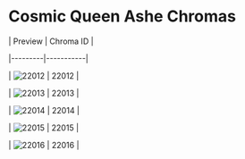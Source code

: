 # Cosmic Queen Ashe Chromas


| Preview | Chroma ID |

|---------|-----------|

| ![22012](https://raw.communitydragon.org/latest/plugins/rcp-be-lol-game-data/global/default/v1/champion-chroma-images/22/22012.png) | 22012 |

| ![22013](https://raw.communitydragon.org/latest/plugins/rcp-be-lol-game-data/global/default/v1/champion-chroma-images/22/22013.png) | 22013 |

| ![22014](https://raw.communitydragon.org/latest/plugins/rcp-be-lol-game-data/global/default/v1/champion-chroma-images/22/22014.png) | 22014 |

| ![22015](https://raw.communitydragon.org/latest/plugins/rcp-be-lol-game-data/global/default/v1/champion-chroma-images/22/22015.png) | 22015 |

| ![22016](https://raw.communitydragon.org/latest/plugins/rcp-be-lol-game-data/global/default/v1/champion-chroma-images/22/22016.png) | 22016 |